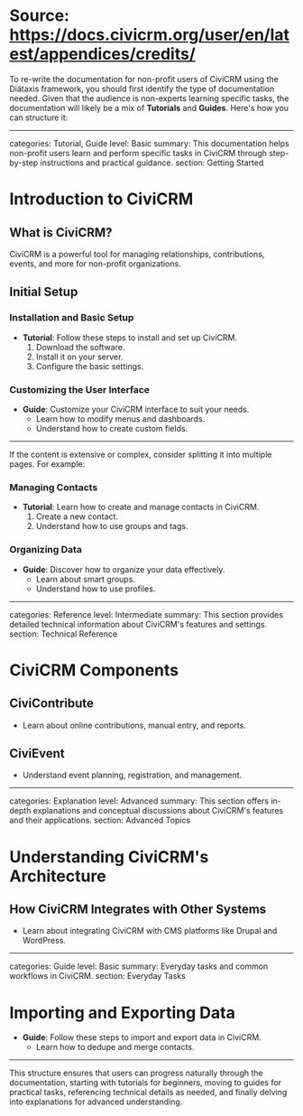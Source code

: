 # Source: https://docs.civicrm.org/user/en/latest/appendices/credits/

To re-write the documentation for non-profit users of CiviCRM using the Diátaxis framework, you should first identify the type of documentation needed. Given that the audience is non-experts learning specific tasks, the documentation will likely be a mix of **Tutorials** and **Guides**. Here's how you can structure it:

---

categories: Tutorial, Guide
level: Basic
summary: This documentation helps non-profit users learn and perform specific tasks in CiviCRM through step-by-step instructions and practical guidance.
section: Getting Started

# Introduction to CiviCRM
## What is CiviCRM?
CiviCRM is a powerful tool for managing relationships, contributions, events, and more for non-profit organizations.

## Initial Setup
### Installation and Basic Setup
- **Tutorial**: Follow these steps to install and set up CiviCRM.
  1. Download the software.
  2. Install it on your server.
  3. Configure the basic settings.

### Customizing the User Interface
- **Guide**: Customize your CiviCRM interface to suit your needs.
  - Learn how to modify menus and dashboards.
  - Understand how to create custom fields.

---

If the content is extensive or complex, consider splitting it into multiple pages. For example:

### Managing Contacts
- **Tutorial**: Learn how to create and manage contacts in CiviCRM.
  1. Create a new contact.
  2. Understand how to use groups and tags.

### Organizing Data
- **Guide**: Discover how to organize your data effectively.
  - Learn about smart groups.
  - Understand how to use profiles.

---

categories: Reference
level: Intermediate
summary: This section provides detailed technical information about CiviCRM's features and settings.
section: Technical Reference

# CiviCRM Components
## CiviContribute
- Learn about online contributions, manual entry, and reports.

## CiviEvent
- Understand event planning, registration, and management.

---

categories: Explanation
level: Advanced
summary: This section offers in-depth explanations and conceptual discussions about CiviCRM's features and their applications.
section: Advanced Topics

# Understanding CiviCRM's Architecture
## How CiviCRM Integrates with Other Systems
- Learn about integrating CiviCRM with CMS platforms like Drupal and WordPress.

---

categories: Guide
level: Basic
summary: Everyday tasks and common workflows in CiviCRM.
section: Everyday Tasks

# Importing and Exporting Data
- **Guide**: Follow these steps to import and export data in CiviCRM.
  - Learn how to dedupe and merge contacts.

---

This structure ensures that users can progress naturally through the documentation, starting with tutorials for beginners, moving to guides for practical tasks, referencing technical details as needed, and finally delving into explanations for advanced understanding.